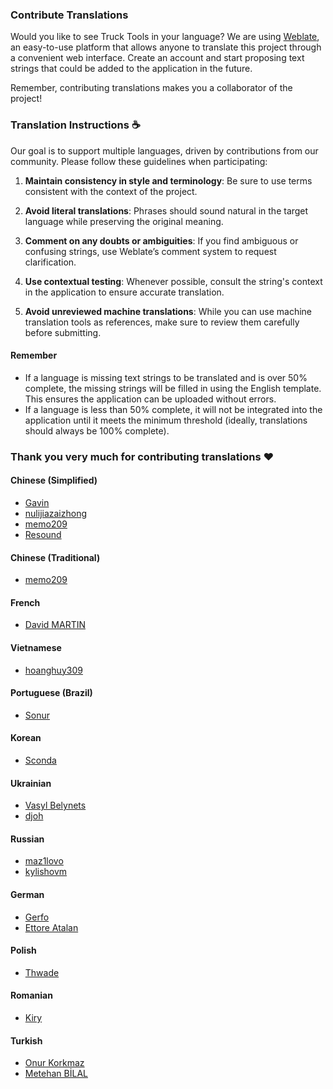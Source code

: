 ### Contribute Translations

Would you like to see Truck Tools in your language? We are using [Weblate][weblate], an easy-to-use platform that allows anyone to translate this project through a convenient web interface.
Create an account and start proposing text strings that could be added to the application in the future.

Remember, contributing translations makes you a collaborator of the project!

### **Translation Instructions ☕**

Our goal is to support multiple languages, driven by contributions from our community. Please follow these guidelines when participating:

1. **Maintain consistency in style and terminology**: Be sure to use terms consistent with the context of the project.

2. **Avoid literal translations**: Phrases should sound natural in the target language while preserving the original meaning.

3. **Comment on any doubts or ambiguities**: If you find ambiguous or confusing strings, use Weblate’s comment system to request clarification.

4. **Use contextual testing**: Whenever possible, consult the string's context in the application to ensure accurate translation.

5. **Avoid unreviewed machine translations**: While you can use machine translation tools as references, make sure to review them carefully before submitting.

#### **Remember**

- If a language is missing text strings to be translated and is over 50% complete, the missing strings will be filled in using the English template. This ensures the application can be uploaded without errors.
- If a language is less than 50% complete, it will not be integrated into the application until it meets the minimum threshold (ideally, translations should always be 100% complete).

### Thank you very much for contributing translations ❤️

#### Chinese (Simplified)

- [Gavin][GavinTnT]
- [nulijiazaizhong][nulijiazaizhong]
- [memo209][memo209]
- [Resound][Resound]

#### Chinese (Traditional)

- [memo209][memo209]

#### French

- [David MARTIN][david12567]

#### Vietnamese

- [hoanghuy309][hoanghuy309]

#### Portuguese (Brazil)

- [Sonur][sonur]

#### Korean

- [Sconda][Sconda]

#### Ukrainian

- [Vasyl Belynets][Vasyl Belynets]
- [djoh][kaktusgame806]

#### Russian

- [maz1lovo][maz1lovo]
- [kylishovm][kylishovm]

#### German

- [Gerfo][Gerfo]
- [Ettore Atalan][Atalanttore]

#### Polish

- [Thwade][Thwade]

#### Romanian

- [Kiry][Kiry]

#### Turkish

- [Onur Korkmaz][onrkrkmz22]
- [Metehan BİLAL][MBCustoms]

[weblate]: https://hosted.weblate.org/projects/truck-tools/truck-tools/
[memo209]: https://hosted.weblate.org/user/memo209/
[nulijiazaizhong]: https://hosted.weblate.org/user/nulijiazaizhong/
[GavinTnT]: https://hosted.weblate.org/user/GavinTnT/
[david12567]: https://hosted.weblate.org/user/david12567/
[hoanghuy309]: https://hosted.weblate.org/user/hoanghuy309/
[sonur]: https://hosted.weblate.org/user/sonur/
[Sconda]: https://hosted.weblate.org/user/Sconda/
[Vasyl Belynets]: https://hosted.weblate.org/user/belynets/
[maz1lovo]: https://hosted.weblate.org/user/authorless/
[Gerfo]: https://hosted.weblate.org/user/Gerfo/
[Thwade]: https://hosted.weblate.org/user/Thwade/
[Resound]: https://hosted.weblate.org/user/Resoundof/
[kylishovm]: https://hosted.weblate.org/user/kylishovm/
[Kiry]: https://hosted.weblate.org/user/kiryionut/
[MBCustoms]: https://hosted.weblate.org/user/MBCustoms/
[onrkrkmz22]: https://hosted.weblate.org/user/onrkrkmz22/
[Atalanttore]: https://hosted.weblate.org/user/Atalanttore/
[kaktusgame806]:https://hosted.weblate.org/user/kaktusgame806/
